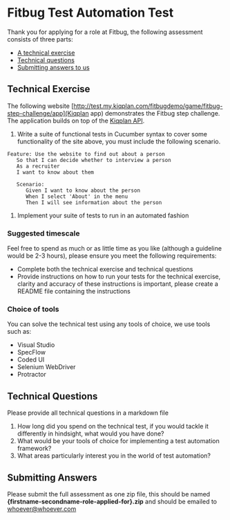# Fitbug Test Automation Test

Thank you for applying for a role at Fitbug, the following assessment consists of three parts:

* [A technical exercise](#technical-exercise) 
* [Technical questions](#technical-questions)
* [Submitting answers to us](#submitting-answers)

## Technical Exercise

The following website [http://test.my.kiqplan.com/fitbugdemo/game/fitbug-step-challenge/app](Kiqplan app) demonstrates the Fitbug step challenge. The application builds on top of the [Kiqplan API](http://test.kiqplan.com/documentation/v2/). 

1. Write a suite of functional tests in Cucumber syntax to cover some functionality of the site above, you must include the following scenario.

```
Feature: Use the website to find out about a person 
   So that I can decide whether to interview a person
   As a recruiter
   I want to know about them

   Scenario:
      Given I want to know about the person 
      When I select 'About' in the menu 
      Then I will see information about the person
```
 
1. Implement your suite of tests to run in an automated fashion

### Suggested timescale
Feel free to spend as much or as little time as you like (although a guideline would be  2-3 hours), please ensure you meet the following requirements:
* Complete both the technical exercise and technical questions
* Provide instructions on how to run your tests for the technical exercise, clarity and accuracy of these instructions is important, please create a README file containing the instructions

### Choice of tools

You can solve the technical test using any tools of choice, we use tools such as:
* Visual Studio 
* SpecFlow
* Coded UI
* Selenium WebDriver
* Protractor

## Technical Questions
Please provide all technical questions in a markdown file

1. How long did you spend on the technical test, if you would tackle it differently in hindsight, what would you have done?
1. What would be your tools of choice for implementing a test automation framework?
1. What areas particularly interest you in the world of test automation?

## Submitting Answers
Please submit the full assessment as one zip file, this should be named **{firstname-secondname-role-applied-for}.zip** and should be emailed to whoever@whoever.com


